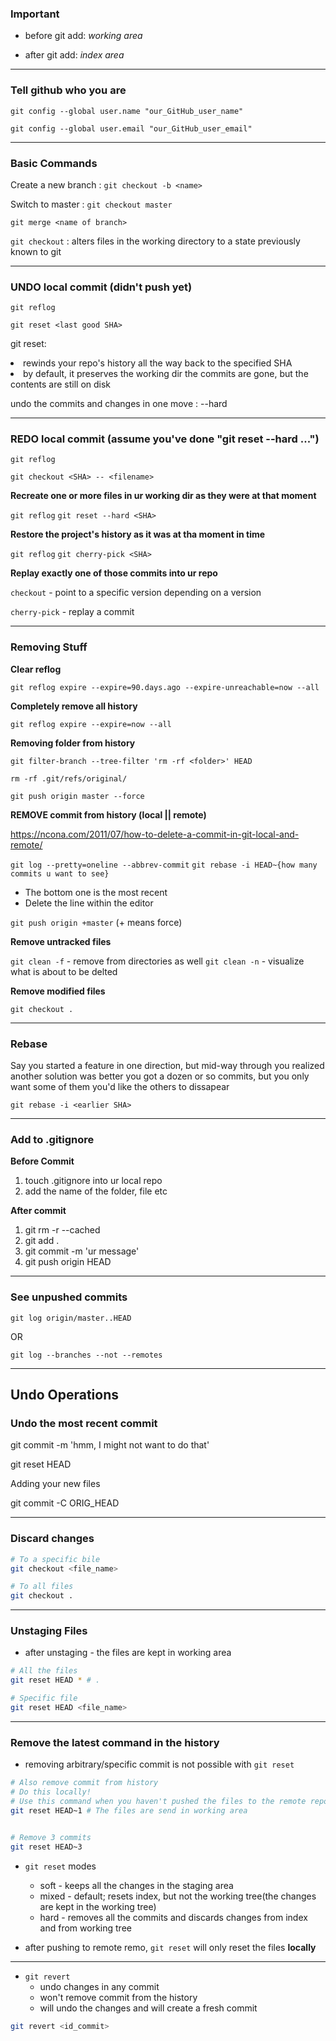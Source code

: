 
### Important

- before git add: _working area_

- after git add: _index area_
--- 

### Tell github who you are

```git config --global user.name "our_GitHub_user_name"```

```git config --global user.email "our_GitHub_user_email"```


---

### Basic Commands

Create a new branch : ``` git checkout -b <name> ```

Switch to master : ``` git checkout master ```

```git merge <name of branch>```

```git checkout``` : alters files in the working directory to a state previously known to git


---

### UNDO local commit (didn't push yet)

```git reflog```

```git reset <last good SHA>```

<p>
git reset: <br>
  <li> rewinds your repo's history all the way back to the specified SHA
  <li> by default, it preserves the working dir the commits are gone, but the contents are still on disk
</p>

undo the commits and changes in one move : --hard

--- 


### REDO local commit (assume you've done "git reset --hard ...")

```git reflog```

```git checkout <SHA> -- <filename>```

<b>Recreate one or more files in ur working dir as they were at that moment</b>

```git reflog```
```git reset --hard <SHA>```


<b> Restore the project's history as it was at tha moment in time</b>

```git reflog```
```git cherry-pick <SHA>```


<b>Replay exactly one of those commits into ur repo</b>

```checkout``` - point to a specific version
depending on a version

```cherry-pick``` - replay a commit

--- 

### Removing Stuff

<b>Clear reflog</b>

```git reflog expire --expire=90.days.ago --expire-unreachable=now --all```

<b>Completely remove all history</b>

```git reflog expire --expire=now --all```

<b>Removing folder from history</b>

```git filter-branch --tree-filter 'rm -rf <folder>' HEAD```

```rm -rf .git/refs/original/```

```git push origin master --force```

<b>REMOVE commit from history (local || remote)</b>

https://ncona.com/2011/07/how-to-delete-a-commit-in-git-local-and-remote/


```git log --pretty=oneline --abbrev-commit```
```git rebase -i HEAD~{how many commits u want to see}```

* The bottom one is the most recent
* Delete the line within the editor

```git push origin +master``` (+ means force)



<b>Remove untracked files</b>

```git clean -f``` - remove from directories as well
```git clean -n``` - visualize what is about to be delted

<b>Remove modified files</b>

```git checkout .```

---

### Rebase

Say you started a feature in one direction, but mid-way through you realized
another solution was better
you got a dozen or so commits, but you only want some of them
you'd like the others to dissapear


```git rebase -i <earlier SHA>```

---


### Add to .gitignore 

<b>Before Commit</b>
1. touch .gitignore into ur local repo
2. add the name of the folder, file etc

<b>After commit </b>
1. git rm -r --cached <what u want to hide>
2. git add .
3. git commit -m 'ur message'
4. git push origin HEAD	


---

### See unpushed commits

```git log origin/master..HEAD```

OR

```git log --branches --not --remotes```

---

## Undo Operations

### Undo the most recent commit

git commit -m 'hmm, I might not want to do that'

git reset HEAD

Adding your new files

git commit -C ORIG_HEAD

---

### Discard changes

```bash
# To a specific bile
git checkout <file_name>

# To all files
git checkout .
```

---

### Unstaging Files

* after unstaging - the files are kept in working area

```bash
# All the files
git reset HEAD * # .

# Specific file
git reset HEAD <file_name>
```

---

### Remove the latest command in the history

- removing arbitrary/specific commit is not possible with ```git reset```

```bash
# Also remove commit from history
# Do this locally!
# Use this command when you haven't pushed the files to the remote repo
git reset HEAD~1 # The files are send in working area


# Remove 3 commits
git reset HEAD~3
```

* ```git reset``` modes
  * soft  - keeps all the changes in the staging area
  * mixed - default; resets index, but not the working tree(the changes are kept in the working tree)
  * hard - removes all the commits and discards changes from index and from working tree


* after pushing to remote remo, ```git reset``` will only reset the files **locally**

---

* ```git revert``` 
  * undo changes in any commit 
  * won't remove commit from the history
  * will undo the changes and will create a fresh commit

```bash
git revert <id_commit>
```

